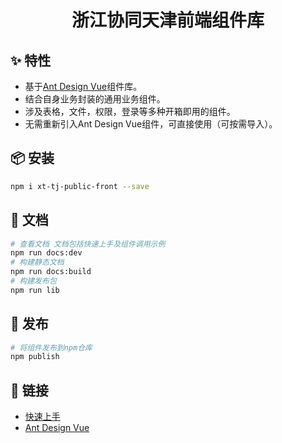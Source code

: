 <h1 align="center">浙江协同天津前端组件库</h1>

## ✨ 特性

- 基于[Ant Design Vue](https://vue.ant.design)组件库。
- 结合自身业务封装的通用业务组件。
- 涉及表格，文件，权限，登录等多种开箱即用的组件。
- 无需重新引入Ant Design Vue组件，可直接使用（可按需导入）。

## 📦 安装

```bash
npm i xt-tj-public-front --save
```

## 🔨 文档

```bash
# 查看文档 文档包括快速上手及组件调用示例
npm run docs:dev
# 构建静态文档
npm run docs:build
# 构建发布包
npm run lib
```

## 🚀 发布

```bash
# 将组件发布到npm仓库
npm publish
```

## 🔗 链接

- [快速上手](https://tjcds.chenjianhui.site/)
- [Ant Design Vue](https://vue.ant.design)
